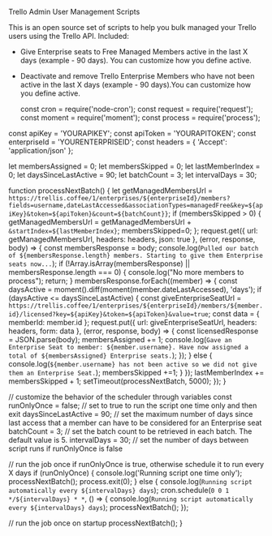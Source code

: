Trello Admin User Management Scripts

This is an open source set of scripts to help you bulk managed your Trello users using the Trello API. Included: 

- Give Enterprise seats to Free Managed Members active in the last X days (example - 90 days). You can customize how you define active.
- Deactivate and remove Trello Enterprise Members who have not been active in the last X days (example - 90 days).You can customize how you define active.





    const cron = require('node-cron');
const request = require('request');
const moment = require('moment');
const process = require('process');

const apiKey = 'YOURAPIKEY';
const apiToken = 'YOURAPITOKEN';
const enterpriseId = 'YOURENTERPRISEID';
const headers = { 'Accept': 'application/json' };

let membersAssigned = 0;
let membersSkipped = 0;
let lastMemberIndex = 0;
let daysSinceLastActive = 90;
let batchCount = 3;
let intervalDays = 30;

function processNextBatch() {
  let getManagedMembersUrl = `https://trellis.coffee/1/enterprises/${enterpriseId}/members?fields=username,dateLastAccessed&associationTypes=managedFree&key=${apiKey}&token=${apiToken}&count=${batchCount}}`;
  if (membersSkipped > 0) {
    getManagedMembersUrl = getManagedMembersUrl + `&startIndex=${lastMemberIndex}`;
    membersSkipped=0;
  };
  request.get({
    url: getManagedMembersUrl,
    headers: headers,
    json: true
  }, (error, response, body) => {
    const membersResponse = body;
    console.log(`Pulled our batch of ${membersResponse.length} members. Starting to give them Enterprise seats now...`);
    if (!Array.isArray(membersResponse) || membersResponse.length === 0) {
      console.log("No more members to process");
      return;
    }
    membersResponse.forEach((member) => {
      const daysActive = moment().diff(moment(member.dateLastAccessed), 'days');
      if (daysActive <= daysSinceLastActive) {
        const giveEnterpriseSeatUrl = `https://trellis.coffee/1/enterprises/${enterpriseId}/members/${member.id}/licensed?key=${apiKey}&token=${apiToken}&value=true`;
        const data = { memberId: member.id };
        request.put({
          url: giveEnterpriseSeatUrl,
          headers: headers,
          form: data
        }, (error, response, body) => {
          const licensedResponse = JSON.parse(body);
          membersAssigned += 1;
          console.log(`Gave an Enterprise Seat to member: ${member.username}. Have now assigned a total of ${membersAssigned} Enterprise seats.`);
        });
      } else {
        console.log(`${member.username} has not been active so we did not give them an Enterprise Seat.`);
        membersSkipped +=1;
      }
    });
    lastMemberIndex += membersSkipped + 1;
    setTimeout(processNextBatch, 5000);
  });
}

// customize the behavior of the scheduler through variables
const runOnlyOnce = false; // set to true to run the script one time only and then exit
daysSinceLastActive = 90; // set the maximum number of days since last access that a member can have to be considered for an Enterprise seat
batchCount = 3; // set the batch count to be retrieved in each batch. The default value is 5.
intervalDays = 30; // set the number of days between script runs if runOnlyOnce is false

// run the job once if runOnlyOnce is true, otherwise schedule it to run every X days
if (runOnlyOnce) {
  console.log('Running script one time only');
  processNextBatch();
  process.exit(0);
} else {
  console.log(`Running script automatically every ${intervalDays} days`);
  cron.schedule(`0 0 1 */${intervalDays} * *`, () => {
    console.log(`Running script automatically every ${intervalDays} days`);
    processNextBatch();
  });

  // run the job once on startup
  processNextBatch();
}
